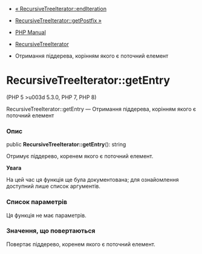 - [«
RecursiveTreeIterator::endIteration](recursivetreeiterator.enditeration.md)
- [RecursiveTreeIterator::getPostfix
»](recursivetreeiterator.getpostfix.md)

- [PHP Manual](index.md)
- [RecursiveTreeIterator](class.recursivetreeiterator.md)
- Отримання піддерева, корінням якого є поточний елемент

# RecursiveTreeIterator::getEntry

(PHP 5 \>u003d 5.3.0, PHP 7, PHP 8)

RecursiveTreeIterator::getEntry — Отримання піддерева, корінням якого
є поточний елемент

### Опис

public **RecursiveTreeIterator::getEntry**(): string

Отримує піддерево, коренем якого є поточний елемент.

**Увага**

На цей час ця функція ще була документована; для
ознайомлення доступний лише список аргументів.

### Список параметрів

Ця функція не має параметрів.

### Значення, що повертаються

Повертає піддерево, коренем якого є поточний елемент.
